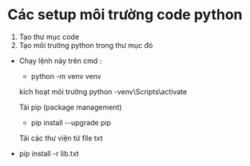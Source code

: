# Các setup môi trường code python

1. Tạo thư mục code
2. Tạo môi trường python trong thư mục đó

- Chạy lệnh này trên cmd :

  - python -m venv venv

  kích hoạt môi trường python
  -venv\Scripts\activate

  Tải pip (package management)

  - pip install --upgrade pip

  Tải các thư viện từ file txt

- pip install -r lib.txt
